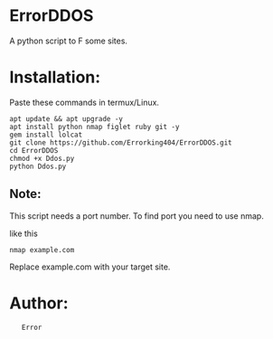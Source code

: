 # ErrorDDOS
A python script to F some sites.


# Installation:
Paste these commands in termux/Linux.
```
apt update && apt upgrade -y
apt install python nmap figlet ruby git -y
gem install lolcat 
git clone https://github.com/Errorking404/ErrorDDOS.git
cd ErrorDDOS
chmod +x Ddos.py
python Ddos.py

```
## Note: 
 This script needs a port number. To find port you need to use nmap. 

like this 

```
nmap example.com
```
Replace example.com with your target site.

# Author:
       Error


